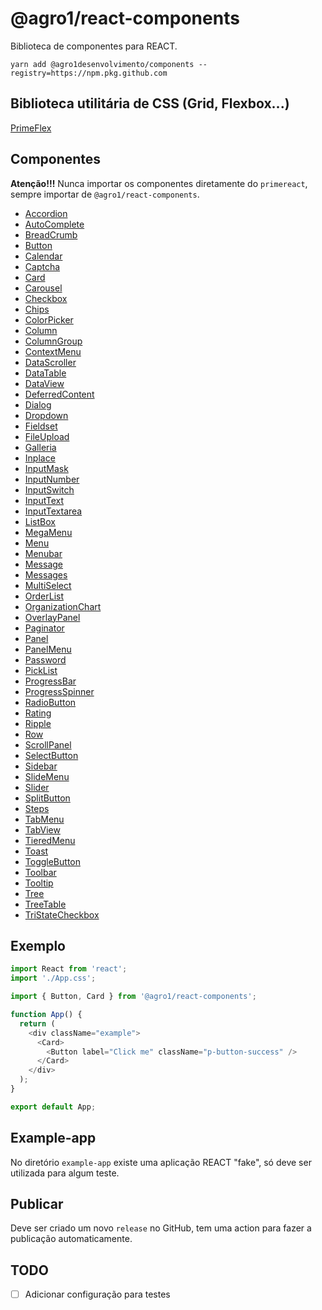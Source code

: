# @agro1/react-components

Biblioteca de componentes para REACT.

```
yarn add @agro1desenvolvimento/components --registry=https://npm.pkg.github.com
```

## Biblioteca utilitária de CSS (Grid, Flexbox...)

[PrimeFlex](https://primefaces.org/primereact/showcase/#/primeflex)

## Componentes

**Atenção!!!** Nunca importar os componentes diretamente do  `primereact`, sempre importar de `@agro1/react-components`.

- [Accordion](https://primefaces.org/primereact/showcase/#/accordion)
- [AutoComplete](https://primefaces.org/primereact/showcase/#/autocomplete)
- [BreadCrumb](https://primefaces.org/primereact/showcase/#/breadcrumb)
- [Button](https://primefaces.org/primereact/showcase/#/button)
- [Calendar](https://primefaces.org/primereact/showcase/#/calendar)
- [Captcha](https://primefaces.org/primereact/showcase/#/captcha)
- [Card](https://primefaces.org/primereact/showcase/#/card)
- [Carousel](https://primefaces.org/primereact/showcase/#/carousel)
- [Checkbox](https://primefaces.org/primereact/showcase/#/checkbox)
- [Chips](https://primefaces.org/primereact/showcase/#/chips)
- [ColorPicker](https://primefaces.org/primereact/showcase/#/colorpicker)
- [Column](https://primefaces.org/primereact/showcase/#/column)
- [ColumnGroup](https://primefaces.org/primereact/showcase/#/columngroup)
- [ContextMenu](https://primefaces.org/primereact/showcase/#/contextmenu)
- [DataScroller](https://primefaces.org/primereact/showcase/#/datascroller)
- [DataTable](https://primefaces.org/primereact/showcase/#/datatable)
- [DataView](https://primefaces.org/primereact/showcase/#/dataview)
- [DeferredContent](https://primefaces.org/primereact/showcase/#/deferredcontent)
- [Dialog](https://primefaces.org/primereact/showcase/#/dialog)
- [Dropdown](https://primefaces.org/primereact/showcase/#/dropdown)
- [Fieldset](https://primefaces.org/primereact/showcase/#/fieldset)
- [FileUpload](https://primefaces.org/primereact/showcase/#/fileupload)
- [Galleria](https://primefaces.org/primereact/showcase/#/galleria)
- [Inplace](https://primefaces.org/primereact/showcase/#/inplace)
- [InputMask](https://primefaces.org/primereact/showcase/#/inputmask)
- [InputNumber](https://primefaces.org/primereact/showcase/#/inputnumber)
- [InputSwitch](https://primefaces.org/primereact/showcase/#/inputswitch)
- [InputText](https://primefaces.org/primereact/showcase/#/inputtext)
- [InputTextarea](https://primefaces.org/primereact/showcase/#/inputtextarea)
- [ListBox](https://primefaces.org/primereact/showcase/#/listbox)
- [MegaMenu](https://primefaces.org/primereact/showcase/#/megamenu)
- [Menu](https://primefaces.org/primereact/showcase/#/menu)
- [Menubar](https://primefaces.org/primereact/showcase/#/menubar)
- [Message](https://primefaces.org/primereact/showcase/#/message)
- [Messages](https://primefaces.org/primereact/showcase/#/messages)
- [MultiSelect](https://primefaces.org/primereact/showcase/#/multiselect)
- [OrderList](https://primefaces.org/primereact/showcase/#/orderlist)
- [OrganizationChart](https://primefaces.org/primereact/showcase/#/organizationchart)
- [OverlayPanel](https://primefaces.org/primereact/showcase/#/overlaypanel)
- [Paginator](https://primefaces.org/primereact/showcase/#/paginator)
- [Panel](https://primefaces.org/primereact/showcase/#/panel)
- [PanelMenu](https://primefaces.org/primereact/showcase/#/panelmenu)
- [Password](https://primefaces.org/primereact/showcase/#/password)
- [PickList](https://primefaces.org/primereact/showcase/#/picklist)
- [ProgressBar](https://primefaces.org/primereact/showcase/#/progressbar)
- [ProgressSpinner](https://primefaces.org/primereact/showcase/#/progressspinner)
- [RadioButton](https://primefaces.org/primereact/showcase/#/radiobutton)
- [Rating](https://primefaces.org/primereact/showcase/#/rating)
- [Ripple](https://primefaces.org/primereact/showcase/#/ripple)
- [Row](https://primefaces.org/primereact/showcase/#/row)
- [ScrollPanel](https://primefaces.org/primereact/showcase/#/scrollpanel)
- [SelectButton](https://primefaces.org/primereact/showcase/#/selectbutton)
- [Sidebar](https://primefaces.org/primereact/showcase/#/sidebar)
- [SlideMenu](https://primefaces.org/primereact/showcase/#/slidemenu)
- [Slider](https://primefaces.org/primereact/showcase/#/slider)
- [SplitButton](https://primefaces.org/primereact/showcase/#/splitbutton)
- [Steps](https://primefaces.org/primereact/showcase/#/steps)
- [TabMenu](https://primefaces.org/primereact/showcase/#/tabmenu)
- [TabView](https://primefaces.org/primereact/showcase/#/tabview)
- [TieredMenu](https://primefaces.org/primereact/showcase/#/tieredmenu)
- [Toast](https://primefaces.org/primereact/showcase/#/toast)
- [ToggleButton](https://primefaces.org/primereact/showcase/#/togglebutton)
- [Toolbar](https://primefaces.org/primereact/showcase/#/toolbar)
- [Tooltip](https://primefaces.org/primereact/showcase/#/tooltip)
- [Tree](https://primefaces.org/primereact/showcase/#/tree)
- [TreeTable](https://primefaces.org/primereact/showcase/#/treetable)
- [TriStateCheckbox](https://primefaces.org/primereact/showcase/#/tristatecheckbox)


## Exemplo

```javascript
import React from 'react';
import './App.css';

import { Button, Card } from '@agro1/react-components';

function App() {
  return (
    <div className="example">
      <Card>
        <Button label="Click me" className="p-button-success" />
      </Card>
    </div>
  );
}

export default App;
```


## Example-app
No diretório `example-app` existe uma aplicação REACT "fake", só deve ser utilizada para algum teste.

## Publicar
Deve ser criado um novo `release` no GitHub, tem uma action para fazer a publicação automaticamente.

## TODO
- [ ] Adicionar configuração para testes

